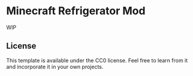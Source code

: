 # Minecraft Refrigerator Mod

WIP


## License

This template is available under the CC0 license. Feel free to learn from it and incorporate it in your own projects.
